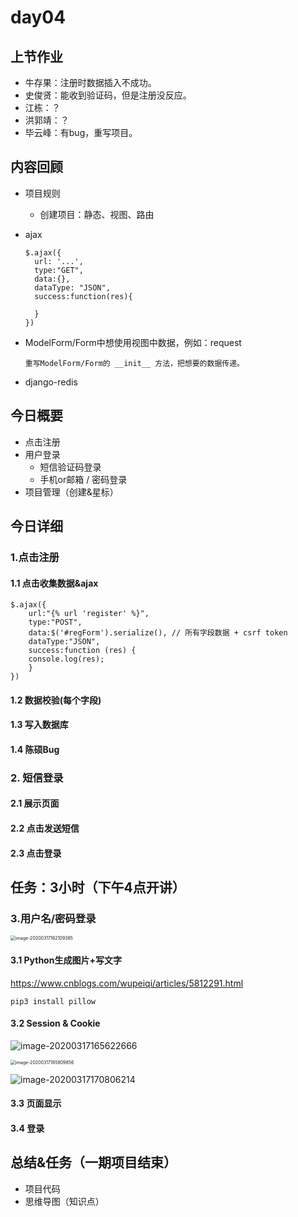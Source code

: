 # day04

## 上节作业

- 牛存果：注册时数据插入不成功。
- 史俊贤：能收到验证码，但是注册没反应。
- 江栋：？
- 洪郭靖：？
- 毕云峰：有bug，重写项目。

## 内容回顾

- 项目规则

  - 创建项目：静态、视图、路由

- ajax

  ```
  $.ajax({
  	url: '...',
  	type:"GET",
  	data:{},
  	dataType: "JSON",
  	success:function(res){
  		
  	}
  })
  ```

- ModelForm/Form中想使用视图中数据，例如：request

  ```
  重写ModelForm/Form的 __init__ 方法，把想要的数据传递。
  ```

- django-redis



## 今日概要

- 点击注册
- 用户登录
  - 短信验证码登录
  - 手机or邮箱 / 密码登录
- 项目管理（创建&星标）



## 今日详细

### 1.点击注册

#### 1.1 点击收集数据&ajax

```
$.ajax({
    url:"{% url 'register' %}",
    type:"POST",
    data:$('#regForm').serialize(), // 所有字段数据 + csrf token
    dataType:"JSON",
    success:function (res) {
    console.log(res);
    }
})
```

#### 1.2 数据校验(每个字段)

#### 1.3 写入数据库

#### 1.4 陈硕Bug

### 2. 短信登录

#### 2.1 展示页面

#### 2.2 点击发送短信

#### 2.3 点击登录

## 任务：3小时（下午4点开讲）

### 3.用户名/密码登录

<img src="assets/image-20200317162109385.png" alt="image-20200317162109385" style="zoom: 50%;" />

#### 3.1 Python生成图片+写文字

https://www.cnblogs.com/wupeiqi/articles/5812291.html

```
pip3 install pillow
```

#### 3.2 Session & Cookie

![image-20200317165622666](assets/image-20200317165622666.png)

<img src="assets/image-20200317165809856.png" alt="image-20200317165809856" style="zoom:50%;" />







![image-20200317170806214](assets/image-20200317170806214.png)

#### 3.3 页面显示

#### 3.4 登录



## 总结&任务（一期项目结束）

- 项目代码
- 思维导图（知识点）

















